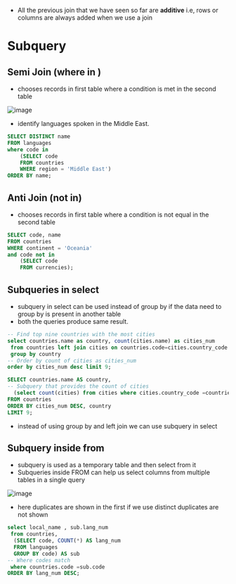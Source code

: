 - All the previous join that we have seen so far are **additive** i.e, rows or columns are always added when we use a join
# Subquery
## Semi Join (where in )
- chooses records in first table where a condition is met in the second table

![image](https://user-images.githubusercontent.com/47908891/205436966-6b5cab1f-195f-4e69-902c-4300b88085e5.png)

- identify languages spoken in the Middle East.
```sql
SELECT DISTINCT name
FROM languages
where code in 
    (SELECT code
    FROM countries
    WHERE region = 'Middle East')
ORDER BY name;
```


## Anti Join (not in)
- chooses records in first table where a condition is not equal in the second table

```sql
SELECT code, name
FROM countries
WHERE continent = 'Oceania'
and code not in 
    (SELECT code
    FROM currencies);
```

## Subqueries in select 
- subquery in select can be used instead of group by if the data need to group by is present in another table
- both the queries produce same result.
```sql
-- Find top nine countries with the most cities
select countries.name as country, count(cities.name) as cities_num
 from countries left join cities on countries.code=cities.country_code
 group by country
-- Order by count of cities as cities_num
order by cities_num desc limit 9;
```

```sql
SELECT countries.name AS country,
-- Subquery that provides the count of cities 
  (select count(cities) from cities where cities.country_code =countries.code ) AS cities_num
FROM countries
ORDER BY cities_num DESC, country
LIMIT 9;
```
- instead of using group by and left join we can use subquery in select

## Subquery inside from
- subquery is used as a temporary table and then select from it
- Subqueries inside FROM can help us select columns from multiple tables in a single query

![image](https://user-images.githubusercontent.com/47908891/205438881-9fb37e0f-c84b-4f86-8e70-eb5f9e2b6702.png)

- here duplicates are shown in the first if we use distinct duplicates are not shown
```sql
select local_name , sub.lang_num
 from countries,
  (SELECT code, COUNT(*) AS lang_num
  FROM languages
  GROUP BY code) AS sub
-- Where codes match
 where countries.code =sub.code
ORDER BY lang_num DESC;
```






